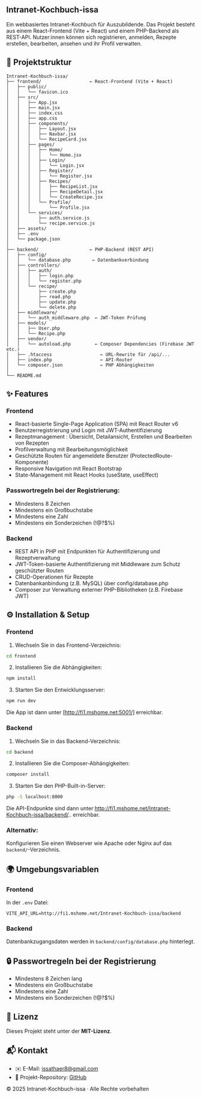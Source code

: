 
## Intranet-Kochbuch-issa

Ein webbasiertes Intranet-Kochbuch für Auszubildende. Das Projekt besteht aus einem React-Frontend (Vite + React) und einem PHP-Backend als REST-API. Nutzer:innen können sich registrieren, anmelden, Rezepte erstellen, bearbeiten, ansehen und ihr Profil verwalten.

## 📁 Projektstruktur

```
Intranet-Kochbuch-issa/
├── frontend/                  ← React-Frontend (Vite + React)
│   ├── public/
│   │   └── favicon.ico
│   ├── src/
│   │   ├── App.jsx
│   │   ├── main.jsx
│   │   ├── index.css
│   │   ├── app.css
│   │   ├── components/
│   │   │   ├── Layout.jsx
│   │   │   ├── Navbar.jsx
│   │   │   └── RecipeCard.jsx
│   │   ├── pages/
│   │   │   ├── Home/
│   │   │   │   └── Home.jsx
│   │   │   ├── Login/
│   │   │   │   └── Login.jsx
│   │   │   ├── Register/
│   │   │   │   └── Register.jsx
│   │   │   ├── Recipes/
│   │   │   │   ├── RecipeList.jsx
│   │   │   │   ├── RecipeDetail.jsx
│   │   │   │   └── CreateRecipe.jsx
│   │   │   └── Profile/
│   │   │       └── Profile.jsx
│   │   └── services/
│   │       ├── auth.service.js
│   │       └── recipe.service.js
│   ├── assets/
│   ├── .env
│   └── package.json
│
├── backend/                   ← PHP-Backend (REST API)
│   ├── config/
│   │   └── database.php        ← Datenbankverbindung
│   ├── controllers/
│   │   ├── auth/
│   │   │   ├── login.php
│   │   │   └── register.php
│   │   └── recipe/
│   │       ├── create.php
│   │       ├── read.php
│   │       ├── update.php
│   │       └── delete.php
│   ├── middleware/
│   │   └── auth_middleware.php  ← JWT-Token Prüfung
│   ├── models/
│   │   ├── User.php
│   │   └── Recipe.php
│   ├── vendor/
│   │   └── autoload.php         ← Composer Dependencies (Firebase JWT etc.)
│   ├── .htaccess                  ← URL-Rewrite für /api/...
│   ├── index.php                  ← API-Router
│   └── composer.json              ← PHP Abhängigkeiten
│
└── README.md
```

## ✨ Features

### Frontend
- React-basierte Single-Page Application (SPA) mit React Router v6
- Benutzerregistrierung und Login mit JWT-Authentifizierung
- Rezeptmanagement : Übersicht, Detailansicht, Erstellen und Bearbeiten von Rezepten
- Profilverwaltung mit Bearbeitungsmöglichkeit
- Geschützte Routen für angemeldete Benutzer (ProtectedRoute-Komponente)
- Responsive Navigation mit React Bootstrap
- State-Management mit React Hooks (useState, useEffect)

### Passwortregeln bei der Registrierung:
- Mindestens 8 Zeichen
- Mindestens ein Großbuchstabe
- Mindestens eine Zahl
- Mindestens ein Sonderzeichen (!@?$%)

### Backend
- REST API in PHP mit Endpunkten für Authentifizierung und Rezeptverwaltung
- JWT-Token-basierte Authentifizierung mit Middleware zum Schutz geschützter Routen
- CRUD-Operationen für Rezepte
- Datenbankanbindung (z.B. MySQL) über config/database.php
- Composer zur Verwaltung externer PHP-Bibliotheken (z.B. Firebase JWT)

## ⚙️ Installation & Setup

### Frontend

1. Wechseln Sie in das Frontend-Verzeichnis:
```bash
cd frontend
```
2. Installieren Sie die Abhängigkeiten:
```bash
npm install
```
3. Starten Sie den Entwicklungsserver:
```bash
npm run dev
```
Die App ist dann unter [http://fi1.mshome.net:5001/] erreichbar.

### Backend

1. Wechseln Sie in das Backend-Verzeichnis:
```bash
cd backend
```
2. Installieren Sie die Composer-Abhängigkeiten:
```bash
composer install
```
3. Starten Sie den PHP-Built-in-Server:
```bash
php -S localhost:8000
```
Die API-Endpunkte sind dann unter http://fi1.mshome.net/Intranet-Kochbuch-issa/backend/.. erreichbar.

### Alternativ:
Konfigurieren Sie einen Webserver wie Apache oder Nginx auf das `backend/`-Verzeichnis.

## 🌍 Umgebungsvariablen

### Frontend

In der `.env` Datei:
```env
VITE_API_URL=http://fi1.mshome.net/Intranet-Kochbuch-issa/backend
```

### Backend

Datenbankzugangsdaten werden in `backend/config/database.php` hinterlegt.

## 🔒 Passwortregeln bei der Registrierung

- Mindestens 8 Zeichen lang
- Mindestens ein Großbuchstabe
- Mindestens eine Zahl
- Mindestens ein Sonderzeichen (!@?$%)

## 📄 Lizenz

Dieses Projekt steht unter der **MIT-Lizenz**.

## 📬 Kontakt

- ✉️ E-Mail: issathaer8@gmail.com  
- 📁 Projekt-Repository: [GitHub](https://github.com/Thaer455/Intranet-Kochbuch-issa.git)  

© 2025 Intranet-Kochbuch-issa · Alle Rechte vorbehalten
